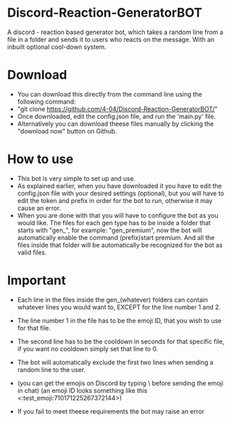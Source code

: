 # Discord-Reaction-GeneratorBOT
A discord - reaction based generator bot, which takes a random line from a file in a folder and sends it to users who reacts on the message. With an inbuilt optional cool-down system.

# Download
- You can download this directly from the command line using the following command: 
- "git clone https://github.com/4-04/Discord-Reaction-GeneratorBOT/"
- Once downloaded, edit the config.json file, and run the 'main.py' file.
- Alternatively you can download theese files manually by clicking the "download now" button on Github.

# How to use
- This bot is very simple to set up and use.
- As explained earlier, when you have downloaded it you have to edit the config.json file with your desired settings (optional), but you will have to edit the token and prefix in order for the bot to run, otherwise it may cause an error.
- When you are done with that you will have to configure the bot as you would like. The files for each gen type has to be inside a folder 
that starts with "gen_", for example: "gen_premium", now the bot will automatically enable the command (prefix)start premium. And all the files inside that folder will be automatically be recognized for the bot as valid files. 

# Important
- Each line in the files inside the gen_(whatever) folders can contain whatever lines you would want to, EXCEPT for the line number 1 and 2. 
- The line number 1 in the file has to be the emoji ID, that you wish to use for that file. 
- The second line has to be the cooldown in seconds for that specific file, if you want no cooldown simply set that line to 0.
- The bot will automatically exclude the first two lines when sending a random line to the user. 
- (you can get the emojis on Discord by typing \ before sending the emoji in chat) (an emoji ID looks something like this <:test_emoji:710171225267372144>)

- If you fail to meet theese requirements the bot may raise an  error
